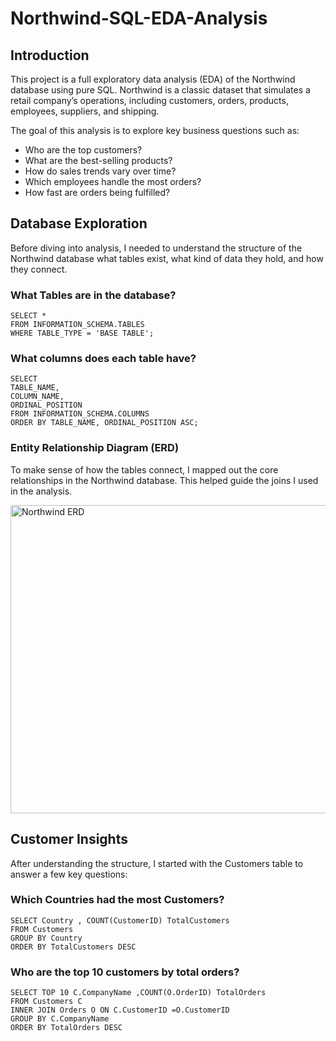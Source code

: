 # Northwind-SQL-EDA-Analysis

## Introduction

This project is a full exploratory data analysis (EDA) of the Northwind database using pure SQL. Northwind is a classic dataset that simulates a retail company’s operations, including customers, orders, products, employees, suppliers, and shipping.

The goal of this analysis is to explore key business questions such as:
- Who are the top customers?
- What are the best-selling products?
- How do sales trends vary over time?
- Which employees handle the most orders?
- How fast are orders being fulfilled?

## Database Exploration
Before diving into analysis, I needed to understand the structure of the Northwind database what tables exist, what kind of data they hold, and how they connect.

### What Tables are in the database?
```
SELECT * 
FROM INFORMATION_SCHEMA.TABLES
WHERE TABLE_TYPE = 'BASE TABLE';
```
### What columns does each table have?
```
SELECT 
TABLE_NAME,
COLUMN_NAME,
ORDINAL_POSITION
FROM INFORMATION_SCHEMA.COLUMNS
ORDER BY TABLE_NAME, ORDINAL_POSITION ASC;
```
### Entity Relationship Diagram (ERD)
To make sense of how the tables connect, I mapped out the core relationships in the Northwind database. This helped guide the joins I used in the analysis.

<img width="904" height="493" alt="Northwind ERD" src="https://github.com/user-attachments/assets/415b14a3-7259-48b6-a39e-015b07048d1d" />

## Customer Insights
After understanding the structure, I started with the Customers table to answer a few key questions:
### Which Countries had the most Customers?
```
SELECT Country , COUNT(CustomerID) TotalCustomers
FROM Customers
GROUP BY Country
ORDER BY TotalCustomers DESC
```
### Who are the top 10 customers by total orders?
```
SELECT TOP 10 C.CompanyName ,COUNT(O.OrderID) TotalOrders
FROM Customers C
INNER JOIN Orders O ON C.CustomerID =O.CustomerID
GROUP BY C.CompanyName
ORDER BY TotalOrders DESC
```



















